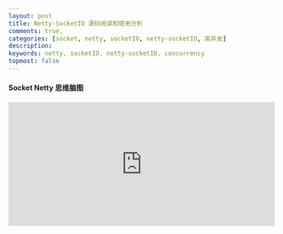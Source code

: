 ```yaml
---
layout: post
title: Netty-SocketIO 源码阅读和使用分析
comments: true,
categories: [socket, netty, socketIO, netty-socketIO, 高并发]
description: 
keywords: netty, socketIO, netty-socketIO, concurrency
topmost: false
---
```


#### Socket Netty 思维脑图
<iframe id="embed_dom" name="embed_dom" frameborder="0" style="display:block;width:525px; height:245px;" src="https://www.processon.com/embed/61d9967ae0b34d1be7e3bb31"></iframe>

####


####


####




